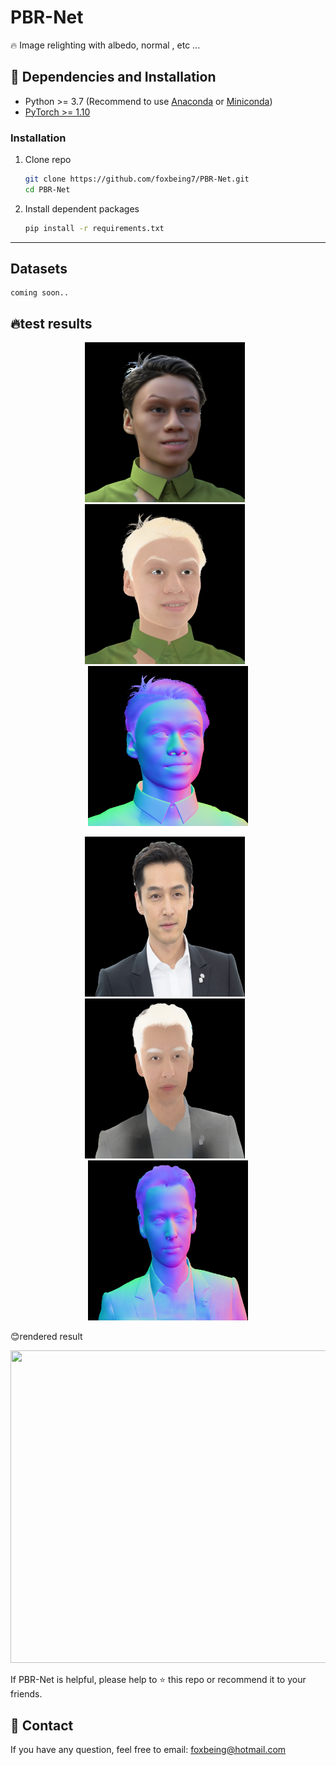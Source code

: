 # PBR-Net
🔥 Image relighting with albedo, normal , etc ...   

## 🔧 Dependencies and Installation

- Python >= 3.7 (Recommend to use [Anaconda](https://www.anaconda.com/download/#linux) or [Miniconda](https://docs.conda.io/en/latest/miniconda.html))
- [PyTorch >= 1.10](https://pytorch.org/)

### Installation

1. Clone repo

    ```bash
    git clone https://github.com/foxbeing7/PBR-Net.git
    cd PBR-Net
    ```

1. Install dependent packages

    ```bash
    pip install -r requirements.txt
    ```
---

## Datasets
    coming soon..


## 🔥test results
<p align="center">
  <img src="/samples/masked.png" width="256" height="256" style="margin-right: 10px;">
  <img src="/samples/albedo.png" width="256" height="256" style="margin-right: 10px;">
  <img src="/samples/normal.png" width="256" height="256">
</p>
<p align="center">
  <img src="/samples/huge/masked.png" width="256" height="256" style="margin-right: 10px;">
  <img src="/samples/huge/albedo.png" width="256" height="256" style="margin-right: 10px;">
  <img src="/samples/huge/normal.png" width="256" height="256">
</p>
😊rendered result
<p align="center">
  <img src="dora.gif" width="1000" height="500" style="margin-right: 10px;">
</p>
If PBR-Net is helpful, please help to ⭐ this repo or recommend it to your friends.  

## 📧 Contact
If you have any question, feel free to email: foxbeing@hotmail.com
